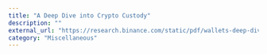 ```yaml
---
title: "A Deep Dive into Crypto Custody"
description: ""
external_url: "https://research.binance.com/static/pdf/wallets-deep-dive.pdf"
category: "Miscellaneous"
---
```

